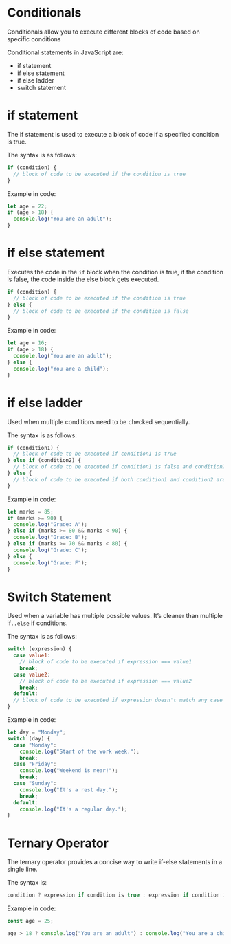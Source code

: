 # Conditionals

Conditionals allow you to execute different blocks of code based on specific conditions

Conditional statements in JavaScript are:
- if statement
- if else statement
- if else ladder
- switch statement

# if statement

The if statement is used to execute a block of code if a specified condition is true.

The syntax is as follows:
```js
if (condition) {
  // block of code to be executed if the condition is true
}
```

Example in code:
```js
let age = 22;
if (age > 18) {
  console.log("You are an adult");
}
```
# if else statement

Executes the code in the `if` block when the condition is true, if the condition is false, the code inside the else block gets executed.
```js
if (condition) {
  // block of code to be executed if the condition is true
} else {
  // block of code to be executed if the condition is false
}
```
Example in code:
```js
let age = 16;
if (age > 18) {
  console.log("You are an adult");
} else {
  console.log("You are a child");
}
```
# if else ladder

Used when multiple conditions need to be checked sequentially.

The syntax is as follows:
```js
if (condition1) {
  // block of code to be executed if condition1 is true
} else if (condition2) {
  // block of code to be executed if condition1 is false and condition2 is true
} else {
  // block of code to be executed if both condition1 and condition2 are false
}
```
Example in code:
```js
let marks = 85;
if (marks >= 90) {
  console.log("Grade: A");
} else if (marks >= 80 && marks < 90) {
  console.log("Grade: B");
} else if (marks >= 70 && marks < 80) {
  console.log("Grade: C");
} else {
  console.log("Grade: F");
}
```
# Switch Statement

Used when a variable has multiple possible values. It’s cleaner than multiple if`..else` if conditions.

The syntax is as follows:
```js
switch (expression) {
  case value1:
    // block of code to be executed if expression === value1
    break;
  case value2:
    // block of code to be executed if expression === value2
    break;
  default:
  // block of code to be executed if expression doesn't match any case
}
```
Example in code:
```js
let day = "Monday";
switch (day) {
  case "Monday":
    console.log("Start of the work week.");
    break;
  case "Friday":
    console.log("Weekend is near!");
    break;
  case "Sunday":
    console.log("It's a rest day.");
    break;
  default:
    console.log("It's a regular day.");
}
```
# Ternary Operator

The ternary operator provides a concise way to write if-else statements in a single line.

The syntax is:
```js
condition ? expression if condition is true : expression if condition is false
```
Example in code:
```js
const age = 25;

age > 18 ? console.log("You are an adult") : console.log("You are a child");
```
